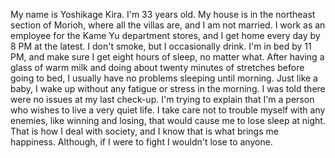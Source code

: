 My name is Yoshikage Kira. 
I'm 33 years old. 
My house is in the northeast section of Morioh, where all the villas are, and I am not married. 
I work as an employee for the Kame Yu department stores, and I get home every day by 8 PM at the latest. 
I don't smoke, but I occasionally drink. 
I'm in bed by 11 PM, and make sure I get eight hours of sleep, no matter what. 
After having a glass of warm milk and doing about twenty minutes of stretches before going to bed, I usually have no problems sleeping until morning. 
Just like a baby, I wake up without any fatigue or stress in the morning. 
I was told there were no issues at my last check-up. I'm trying to explain that I'm a person who wishes to live a very quiet life. 
I take care not to trouble myself with any enemies, like winning and losing, that would cause me to lose sleep at night. 
That is how I deal with society, and I know that is what brings me happiness. 
Although, if I were to fight I wouldn't lose to anyone.
